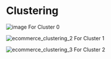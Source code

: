 # Clustering
![image](https://user-images.githubusercontent.com/69150127/134814938-9aebf25c-c003-40fc-ab87-0e3cfa3bc211.png)
For Cluster 0

![ecommerce_clustering_2](https://user-images.githubusercontent.com/69150127/134815024-b3698041-f835-44e8-b1ae-8f28f35877fb.PNG)
For Cluster 1

![ecommerce_clustering_3](https://user-images.githubusercontent.com/69150127/134815058-c4b1f34a-b19c-4ade-9ca4-f18d067dcb1f.PNG)
For Cluster 2
